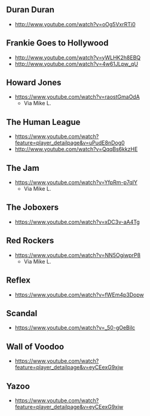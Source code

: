 
## Duran Duran

- http://www.youtube.com/watch?v=oOg5VxrRTi0

## Frankie Goes to Hollywood

- http://www.youtube.com/watch?v=yWLHK2h8EBQ
- http://www.youtube.com/watch?v=4w61JLpw_qU

## Howard Jones

- https://www.youtube.com/watch?v=raostGmaOdA
  - Via Mike L.

## The Human League

- https://www.youtube.com/watch?feature=player_detailpage&v=uPudE8nDog0
- http://www.youtube.com/watch?v=QqqBs6kkzHE

## The Jam

- https://www.youtube.com/watch?v=YfpRm-p7qlY
  - Via Mike L. 

## The Joboxers

- https://www.youtube.com/watch?v=xDC3v-aA4Tg

## Red Rockers

- https://www.youtube.com/watch?v=NN5OgiwprP8
  - Via Mike L.

## Reflex

- https://www.youtube.com/watch?v=fWEm4p3Dopw

## Scandal

- https://www.youtube.com/watch?v=_50-gOeBilc

## Wall of Voodoo

- https://www.youtube.com/watch?feature=player_detailpage&v=eyCEexG9xjw

## Yazoo

- https://www.youtube.com/watch?feature=player_detailpage&v=eyCEexG9xjw
